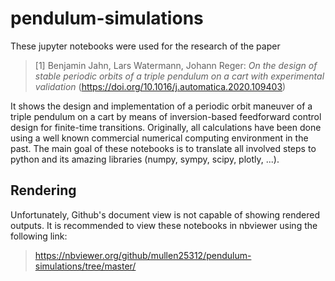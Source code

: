# pendulum-simulations

These jupyter notebooks were used for the research of the paper

> [1] Benjamin Jahn, Lars Watermann, Johann Reger: *On the design of stable periodic orbits of a triple pendulum on a cart with experimental validation* (<https://doi.org/10.1016/j.automatica.2020.109403>)

It shows the design and implementation of a periodic orbit maneuver of a triple pendulum on a cart by means of inversion-based feedforward control design for finite-time transitions. Originally, all calculations have been done using a well known commercial numerical computing environment in the past. The main goal of these notebooks is to translate all involved steps to python and its amazing libraries (numpy, sympy, scipy, plotly, ...).

## Rendering

Unfortunately, Github's document view is not capable of showing rendered outputs. It is recommended to view these notebooks in nbviewer using the following link:

> <https://nbviewer.org/github/mullen25312/pendulum-simulations/tree/master/>
